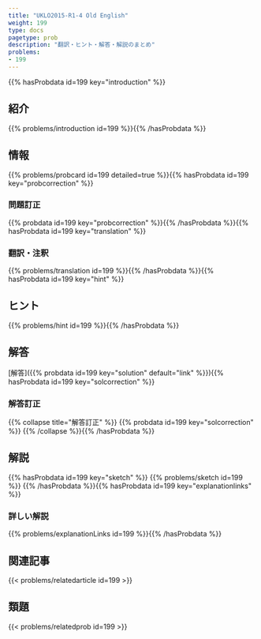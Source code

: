 ```yaml
---
title: "UKLO2015-R1-4 Old English"
weight: 199
type: docs
pagetype: prob
description: "翻訳・ヒント・解答・解説のまとめ"
problems: 
- 199
---
```


{{% hasProbdata id=199 key="introduction" %}}

## 紹介

{{% problems/introduction id=199 %}}{{% /hasProbdata %}}

## 情報

{{% problems/probcard id=199 detailed=true %}}{{% hasProbdata id=199 key="probcorrection" %}}

### 問題訂正

{{% probdata id=199 key="probcorrection" %}}{{% /hasProbdata %}}{{% hasProbdata id=199 key="translation" %}}

### 翻訳・注釈

{{% problems/translation id=199 %}}{{% /hasProbdata %}}{{% hasProbdata id=199 key="hint" %}}

## ヒント

{{% problems/hint id=199 %}}{{% /hasProbdata %}}

## 解答

[解答]({{% probdata id=199 key="solution" default="link" %}}){{% hasProbdata id=199 key="solcorrection" %}}

### 解答訂正

{{% collapse title="解答訂正" %}}
{{% probdata id=199 key="solcorrection" %}}
{{% /collapse %}}{{% /hasProbdata %}}

## 解説

{{% hasProbdata id=199 key="sketch" %}}
{{% problems/sketch id=199 %}}
{{% /hasProbdata %}}{{% hasProbdata id=199 key="explanationlinks" %}}

### 詳しい解説

{{% problems/explanationLinks id=199 %}}{{% /hasProbdata %}}

## 関連記事

{{< problems/relatedarticle id=199 >}}

## 類題

{{< problems/relatedprob id=199 >}}
